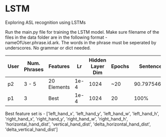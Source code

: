 # LSTM
Exploring ASL recognition using LSTMs

Run the main.py file for training the LSTM model. Make sure filename of the files in the data folder are in the following format - nameOfUser.phrase.id.ark. The words in the phrase must be seperated by underscores. No grammar or dict needed.

| User | Num. Phrases | Features | Lr | Hidden Layer Dim | Epochs | Sentence Accuracy |
| --- | --- | --- | --- | -- | -- | -- |
| p2 | 3 - 5 | 20 Elements | 1e-4 | 1024 | ~20 | 90.79754601226994% |
| p1 | 3 | Best | 1e-4 | 1024 | 20 | 100% |


Best feature set is - ['left_hand_x', 'left_hand_y', 'left_hand_w', 'left_hand_h', 'right_hand_x', 'right_hand_y', 'right_hand_w', 'right_hand_h', 'horizontal_hand_dist', 'vertical_hand_dist', 'delta_horizontal_hand_dist', 'delta_vertical_hand_dist']

